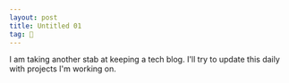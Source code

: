 ```yaml
---
layout: post
title: Untitled 01
tag: 🍞
---
```


I am taking another stab at keeping a tech blog. I'll try to update this daily with projects I'm working on.
